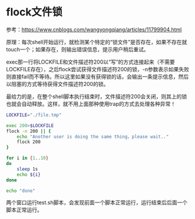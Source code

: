 # flock文件锁

参考：https://www.cnblogs.com/wangyongqiang/articles/11799904.html

原理：每次shell开始运行，就检测某个特定的“锁文件”是否存在，如果不存在就touch一个；如果存在，则输出错误信息，提示用户稍后重试。

exec那一行将LOCKFILE和文件描述符200以“写”的方式连接起来（不需要LOCKFILE存在），之后flock尝试获得文件描述符200的锁，-n参数表示如果失败则直接fail而不等待。所以这里如果没有获得锁的话，会输出一条提示信息，然后以阻塞的方式等待获得文件描述符200的锁。

最给力的是，在整个shell脚本执行结束时，文件描述符200会关闭，则其上的锁也就会自动释放。这样，就不用上面那种使用trap的方式去处理各种异常！

```test.sh
LOCKFILE="./file.tmp"

exec 200>$LOCKFILE
flock -n 200 || {
    echo "Another user is doing the same thing，please wait.."
    flock 200
}

for i in {1..10}
do
    sleep 1s
    echo ${i}
done

echo "done"
```

两个窗口运行test.sh脚本，会发现前面一个脚本正常运行，运行结束后后面一个脚本正常运行。


